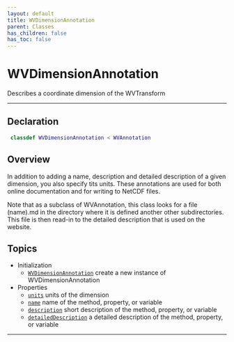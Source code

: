 ```yaml
---
layout: default
title: WVDimensionAnnotation
parent: Classes
has_children: false
has_toc: false
---
```


#  WVDimensionAnnotation

Describes a coordinate dimension of the WVTransform


---

## Declaration
```matlab
 classdef WVDimensionAnnotation < WVAnnotation
```

## Overview
 
  In addition to adding a name, description and detailed description of
  a given dimension, you also specify tits  units. These annotations
  are used for both online documentation and for writing to NetCDF
  files.
 
  Note that as a subclass of WVAnnotation, this class looks for
  a file (name).md in the directory where it is defined another other
  subdirectories. This file is then read-in to the detailed description
  that is used on the website.
 
  


## Topics
+ Initialization
  + [`WVDimensionAnnotation`](/classes/wvdimensionannotation/wvdimensionannotation.html) create a new instance of WVDimensionAnnotation
+ Properties
  + [`units`](/classes/wvdimensionannotation/units.html) units of the dimension
  + [`name`](/classes/wvdimensionannotation/name.html) name of the method, property, or variable
  + [`description`](/classes/wvdimensionannotation/description.html) short description of the method, property, or variable
  + [`detailedDescription`](/classes/wvdimensionannotation/detaileddescription.html) a detailed description of the method, property, or variable


---